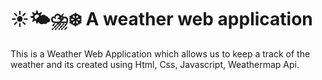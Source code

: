 # ☀️🌤⛈❄️ A weather web application
This is a Weather Web Application which allows us to keep a track of the weather and its created using Html, Css, Javascript, Weathermap Api.
